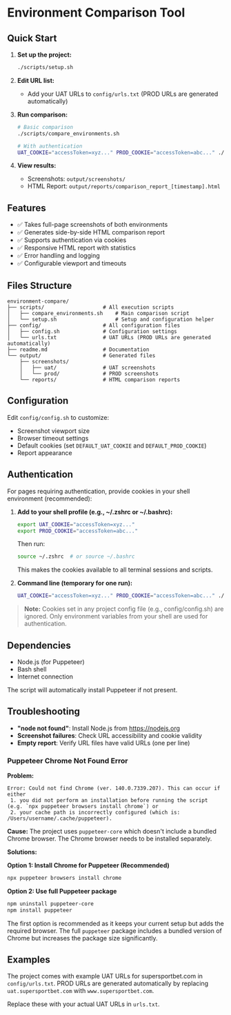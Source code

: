 # Environment Comparison Tool

## Quick Start

1. **Set up the project:**
   ```bash
   ./scripts/setup.sh
   ```

2. **Edit URL list:**
   - Add your UAT URLs to `config/urls.txt` (PROD URLs are generated automatically)

3. **Run comparison:**
   ```bash
   # Basic comparison
   ./scripts/compare_environments.sh
   
   # With authentication
   UAT_COOKIE="accessToken=xyz..." PROD_COOKIE="accessToken=abc..." ./scripts/compare_environments.sh
   ```

4. **View results:**
   - Screenshots: `output/screenshots/`
   - HTML Report: `output/reports/comparison_report_[timestamp].html`

## Features

- ✅ Takes full-page screenshots of both environments
- ✅ Generates side-by-side HTML comparison report
- ✅ Supports authentication via cookies
- ✅ Responsive HTML report with statistics
- ✅ Error handling and logging
- ✅ Configurable viewport and timeouts

## Files Structure

```
environment-compare/
├── scripts/                   # All execution scripts
│   ├── compare_environments.sh    # Main comparison script
│   └── setup.sh                   # Setup and configuration helper
├── config/                    # All configuration files
│   ├── config.sh              # Configuration settings
│   └── urls.txt               # UAT URLs (PROD URLs are generated automatically)
├── readme.md                  # Documentation
└── output/                    # Generated files
    ├── screenshots/
    │   ├── uat/               # UAT screenshots
    │   └── prod/              # PROD screenshots
    └── reports/               # HTML comparison reports
```

## Configuration

Edit `config/config.sh` to customize:
- Screenshot viewport size
- Browser timeout settings
- Default cookies (set `DEFAULT_UAT_COOKIE` and `DEFAULT_PROD_COOKIE`)
- Report appearance

## Authentication

For pages requiring authentication, provide cookies in your shell environment (recommended):

1. **Add to your shell profile (e.g., ~/.zshrc or ~/.bashrc):**
   ```bash
   export UAT_COOKIE="accessToken=xyz..."
   export PROD_COOKIE="accessToken=abc..."
   ```
   Then run:
   ```bash
   source ~/.zshrc  # or source ~/.bashrc
   ```
   This makes the cookies available to all terminal sessions and scripts.

2. **Command line (temporary for one run):**
   ```bash
   UAT_COOKIE="accessToken=xyz..." PROD_COOKIE="accessToken=abc..." ./scripts/compare_environments.sh
   ```

> **Note:** Cookies set in any project config file (e.g., config/config.sh) are ignored. Only environment variables from your shell are used for authentication.

## Dependencies

- Node.js (for Puppeteer)
- Bash shell
- Internet connection

The script will automatically install Puppeteer if not present.

## Troubleshooting

- **"node not found"**: Install Node.js from https://nodejs.org
- **Screenshot failures**: Check URL accessibility and cookie validity
- **Empty report**: Verify URL files have valid URLs (one per line)

### Puppeteer Chrome Not Found Error

**Problem:**
```
Error: Could not find Chrome (ver. 140.0.7339.207). This can occur if either
 1. you did not perform an installation before running the script (e.g. `npx puppeteer browsers install chrome`) or
 2. your cache path is incorrectly configured (which is: /Users/username/.cache/puppeteer).
```

**Cause:**
The project uses `puppeteer-core` which doesn't include a bundled Chrome browser. The Chrome browser needs to be installed separately.

**Solutions:**

**Option 1: Install Chrome for Puppeteer (Recommended)**
```bash
npx puppeteer browsers install chrome
```

**Option 2: Use full Puppeteer package**
```bash
npm uninstall puppeteer-core
npm install puppeteer
```

The first option is recommended as it keeps your current setup but adds the required browser. The full `puppeteer` package includes a bundled version of Chrome but increases the package size significantly.

## Examples

The project comes with example UAT URLs for supersportbet.com in `config/urls.txt`. PROD URLs are generated automatically by replacing `uat.supersportbet.com` with `www.supersportbet.com`.

Replace these with your actual UAT URLs in `urls.txt`.
